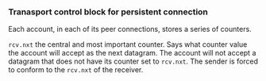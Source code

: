 ### Tranasport control block for persistent connection

Each account, in each of its peer connections, stores a series of counters.

`rcv.nxt` the central and most important counter. Says what counter value the account will accept as the next datagram. The account will not accept a datagram that does not have its counter set to `rcv.nxt`. The sender is forced to conform to the `rcv.nxt` of the receiver.
